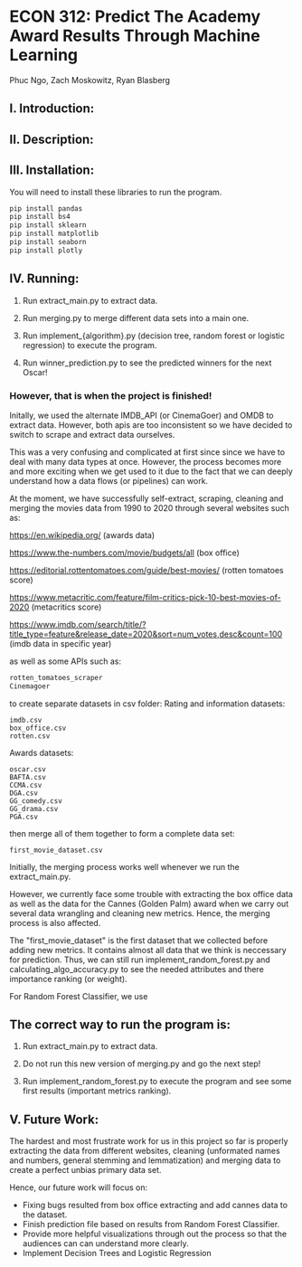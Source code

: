 # ECON 312: Predict The Academy Award Results Through Machine Learning

Phuc Ngo, Zach Moskowitz, Ryan Blasberg

## I. Introduction:

## II. Description:

## III. Installation:
You will need to install these libraries to run the program.

```bash
pip install pandas
pip install bs4
pip install sklearn
pip install matplotlib
pip install seaborn
pip install plotly
```

## IV. Running:

1. Run extract_main.py to extract data.

2. Run merging.py to merge different data sets into a main one.

3. Run implement_{algorithm}.py (decision tree, random forest or logistic regression) to execute the program.

4. Run winner_prediction.py to see the predicted winners for the next Oscar!


### However, that is when the project is finished!

Initally, we used the alternate IMDB_API (or CinemaGoer) and OMDB to extract data. However, both apis are too inconsistent so we have decided to switch to scrape and extract data ourselves. 

This was a very confusing and complicated at first since since we have to deal with many data types at once. However, the process becomes more and more exciting when we get used to it due to the fact that we can deeply understand how a data flows (or pipelines) can work.

At the moment, we have successfully self-extract, scraping, cleaning and merging the movies data from 1990 to 2020 through several websites such as:

https://en.wikipedia.org/ (awards data)

https://www.the-numbers.com/movie/budgets/all (box office)

https://editorial.rottentomatoes.com/guide/best-movies/ (rotten tomatoes score)

https://www.metacritic.com/feature/film-critics-pick-10-best-movies-of-2020 (metacritics score)

https://www.imdb.com/search/title/?title_type=feature&release_date=2020&sort=num_votes,desc&count=100 (imdb data in specific year)

as well as some APIs such as:
```python
rotten_tomatoes_scraper
Cinemagoer
```
to create separate datasets in csv folder:
Rating and information datasets:
```
imdb.csv
box_office.csv
rotten.csv

```

Awards datasets:

```
oscar.csv
BAFTA.csv
CCMA.csv
DGA.csv
GG_comedy.csv
GG_drama.csv
PGA.csv
```

then merge all of them together to form a complete data set: 
```
first_movie_dataset.csv
```
Initially, the merging process works well whenever we run the extract_main.py. 

However, we currently face some trouble with extracting the box office data as well as the data for the Cannes (Golden Palm) award when we carry out several data wrangling and cleaning new metrics. Hence, the merging process is also affected. 

The "first_movie_dataset" is the first dataset that we collected before adding new metrics. It contains almost all data that we think is neccessary for prediction. Thus, we can still run implement_random_forest.py and calculating_algo_accuracy.py to see the needed attributes and there importance ranking (or weight).

For Random Forest Classifier, we use 

## The correct way to run the program is:

1. Run extract_main.py to extract data.

2. Do not run this new version of merging.py and go the next step!

3. Run implement_random_forest.py to execute the program and see some first results (important metrics ranking).


## V. Future Work:
The hardest and most frustrate work for us in this project so far is properly extracting the data from different websites, cleaning (unformated names and numbers, general stemming and lemmatization) and merging data to create a perfect unbias primary data set.

Hence, our future work will focus on:

- Fixing bugs resulted from box office extracting and add cannes data to the dataset.
- Finish prediction file based on results from Random Forest Classifier.
- Provide more helpful visualizations through out the process so that the audiences can can understand more clearly.
- Implement Decision Trees and Logistic Regression




